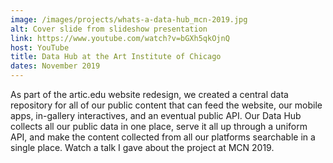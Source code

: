 ```yaml
---
image: /images/projects/whats-a-data-hub_mcn-2019.jpg
alt: Cover slide from slideshow presentation
link: https://www.youtube.com/watch?v=bGXh5qkOjnQ
host: YouTube
title: Data Hub at the Art Institute of Chicago 
dates: November 2019
---
```

As part of the artic.edu website redesign, we created a central data repository for all of our public content that can feed the website, our mobile apps, in-gallery interactives, and an eventual public API. Our Data Hub collects all our public data in one place, serve it all up through a uniform API, and make the content collected from all our platforms searchable in a single place. Watch a talk I gave about the project at MCN 2019.